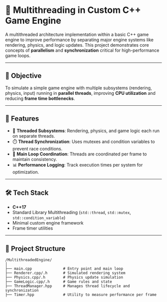 # 🧵 Multithreading in Custom C++ Game Engine

A multithreaded architecture implementation within a basic C++ game engine to improve performance by separating major engine systems like rendering, physics, and logic updates. This project demonstrates core concepts of **parallelism** and **synchronization** critical for high-performance game loops.

---

## 🚀 Objective

To simulate a simple game engine with multiple subsystems (rendering, physics, input) running in **parallel threads**, improving **CPU utilization** and reducing **frame time bottlenecks**.

---

## 🧠 Features

- 🧵 **Threaded Subsystems**: Rendering, physics, and game logic each run on separate threads.
- ⏱️ **Thread Synchronization**: Uses mutexes and condition variables to prevent race conditions.
- 🔁 **Main Loop Coordination**: Threads are coordinated per frame to maintain consistency.
- 📊 **Performance Logging**: Track execution times per system for optimization.

---

## 🛠️ Tech Stack

- **C++17**
- Standard Library Multithreading (`std::thread`, `std::mutex`, `std::condition_variable`)
- Minimal custom engine framework
- Frame timer utilities

---

## 📁 Project Structure

```plaintext
/MultithreadedEngine/
│
├── main.cpp              # Entry point and main loop
├── Renderer.cpp/.h       # Simulated rendering system
├── Physics.cpp/.h        # Physics update simulation
├── GameLogic.cpp/.h      # Game rules and state
├── ThreadManager.hpp     # Manages thread lifecycle and synchronization
├── Timer.hpp             # Utility to measure performance per frame
